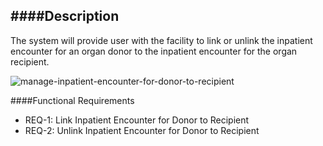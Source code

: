 ####Description
---------------
The system will provide user with the facility to link or unlink the inpatient encounter for an
organ donor to the inpatient encounter for the organ recipient.

![manage-inpatient-encounter-for-donor-to-recipient](https://f.cloud.github.com/assets/5391320/1244412/e9fd30c8-2a83-11e3-95b5-afe3819a7f75.png)

####Functional Requirements
* REQ-1:	 Link Inpatient Encounter for Donor to Recipient
* REQ-2:	 Unlink Inpatient Encounter for Donor to Recipient

